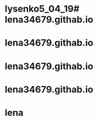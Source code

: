 # lysenko5_04_19# lena34679.githab.io
# lena34679.githab.io
# lena34679.githab.io
# lena34679.githab.io
# lena
